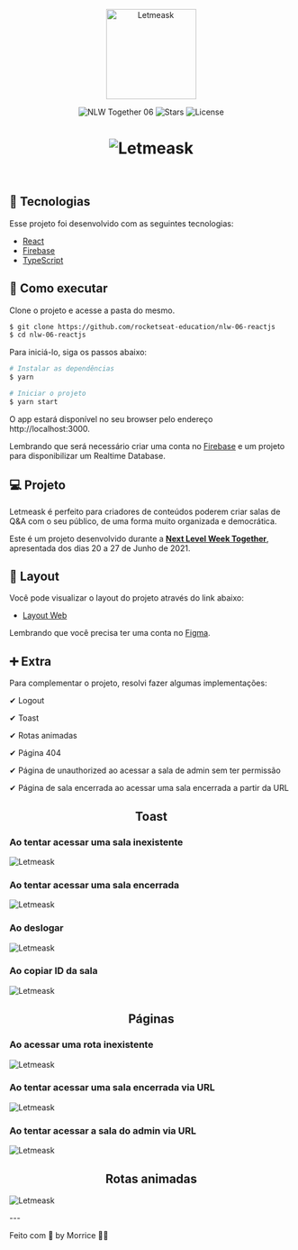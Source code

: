 <p align="center">
  <img alt="Letmeask" src=".github/logo.svg" width="160px">
</p>

<p align="center">
  <img src="https://img.shields.io/static/v1?label=NLW&message=06&color=8257E5&labelColor=000000" alt="NLW Together 06" />
  
  <img src="https://img.shields.io/github/stars/rocketseat-education/nlw-06-reactjs?label=stars&message=MIT&color=8257E5&labelColor=000000" alt="Stars">

  <img  src="https://img.shields.io/static/v1?label=license&message=MIT&color=8257E5&labelColor=000000" alt="License">   
</p>

<h1 align="center">
    <img alt="Letmeask" src=".github/cover.svg" />
</h1>

<br>

## 🧪 Tecnologias

Esse projeto foi desenvolvido com as seguintes tecnologias:

- [React](https://reactjs.org)
- [Firebase](https://firebase.google.com/)
- [TypeScript](https://www.typescriptlang.org/)

## 🚀 Como executar

Clone o projeto e acesse a pasta do mesmo.

```bash
$ git clone https://github.com/rocketseat-education/nlw-06-reactjs
$ cd nlw-06-reactjs
```

Para iniciá-lo, siga os passos abaixo:

```bash
# Instalar as dependências
$ yarn

# Iniciar o projeto
$ yarn start
```

O app estará disponível no seu browser pelo endereço http://localhost:3000.

Lembrando que será necessário criar uma conta no [Firebase](https://firebase.google.com/) e um projeto para disponibilizar um Realtime Database.

## 💻 Projeto

Letmeask é perfeito para criadores de conteúdos poderem criar salas de Q&A com o seu público, de uma forma muito organizada e democrática.

Este é um projeto desenvolvido durante a **[Next Level Week Together](https://nextlevelweek.com/)**, apresentada dos dias 20 a 27 de Junho de 2021.

## 🔖 Layout

Você pode visualizar o layout do projeto através do link abaixo:

- [Layout Web](https://www.figma.com/file/u0BQK8rCf2KgzcukdRRCWh/Letmeask/duplicate)

Lembrando que você precisa ter uma conta no [Figma](http://figma.com/).

## ➕ Extra

Para complementar o projeto, resolvi fazer algumas implementações:

<p>✔ Logout</p>
<p>✔ Toast</p>
<p>✔ Rotas animadas</p>
<p>✔ Página 404</p>
<p>✔ Página de unauthorized ao acessar a sala de admin sem ter permissão</p>
<p>✔ Página de sala encerrada ao acessar uma sala encerrada a partir da URL</p>

<h2 align="center">Toast</h2>
<h3>Ao tentar acessar uma sala inexistente</h3>
<p align=""center>
<img alt="Letmeask" src=".github/gif-sala-nao-encontrada.gif" />
</p>

<h3>Ao tentar acessar uma sala encerrada</h3>
<p align=""center>
<img alt="Letmeask" src=".github/gif-sala-encerrada.gif" />
</p>

<h3>Ao deslogar</h3>
<p align=""center>
<img alt="Letmeask" src=".github/gif-logout.gif" />
</p>

<h3>Ao copiar ID da sala</h3>
<p align=""center>
<img alt="Letmeask" src=".github/gif-copiado.gif" />
</p>

<h2 align="center">Páginas</h2>

<h3>Ao acessar uma rota inexistente</h3>
<p align=""center>
<img alt="Letmeask" src=".github/gif-404.gif" />
</p>

<h3>Ao tentar acessar uma sala encerrada via URL</h3>
<p align=""center>
<img alt="Letmeask" src=".github/gif-404-sala-encerrada.gif" />
</p>

<h3>Ao tentar acessar a sala do admin via URL</h3>
<p align=""center>
<img alt="Letmeask" src=".github/gif-sem-perm.gif" />
</p>

<h2 align="center">Rotas animadas</h2>
<p align=""center>
<img alt="Letmeask" src=".github/gif-rotas-animadas.gif" />
</p>
---

Feito com 💜 by Morrice 👋🏻
